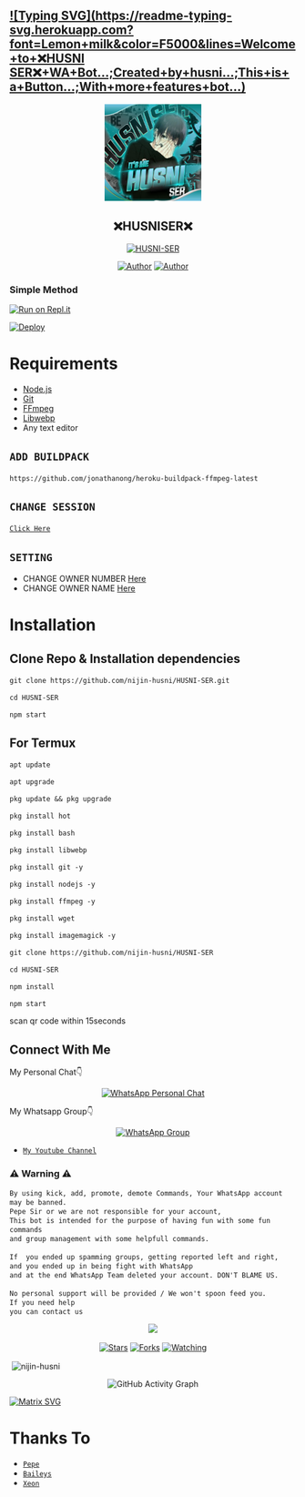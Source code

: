 ## [![Typing SVG](https://readme-typing-svg.herokuapp.com?font=Lemon+milk&color=F5000&lines=Welcome+to+❌HUSNI SER❌+WA+Bot...;Created+by+husni...;This+is+a+Button...;With+more+features+bot...)](https://git.io/typing-svg)

<div align="center">
<img src="xeon.jpg" alt="Pepe" width="170" />

## ❌HUSNISER❌

</div>

<p align="center">
<a href="##"><img title="HUSNI-SER" src="https://img.shields.io/static/v1?label=Language&message=English&color=blue"></a>
</p>
<p align="center">
 <a href="https://github.com/nijin-husni"><img title="Author" src="https://img.shields.io/badge/Author-husni-blue.svg?style=for-the-badge&logo=github" /></a>  <a href="https://Wa.me/917025868709?text=Hello%20P3P3%20Bro🌝...fen%20boi%20aan😌💝"><img title="Author" src="https://img.shields.io/badge/Owner-Husni-blue.svg?style=for-the-badge&logo=whatsapp" /></a>
 
</p>


  ### Simple Method
  
  
[![Run on Repl.it](https://repl.it/badge/github/quiec/whatsAlfa)](https://replit.com/@pepesir/PEPE-SIR-Qr-code?v=1)

[![Deploy](https://www.herokucdn.com/deploy/button.svg)](https://heroku.com/deploy?template=https://github.com/nijin-husni/HUSNI-SER) 


# Requirements
* [Node.js](https://nodejs.org/en/)
* [Git](https://git-scm.com/downloads)
* [FFmpeg](https://github.com/BtbN/FFmpeg-Builds/releases/download/autobuild-2020-12-08-13-03/ffmpeg-n4.3.1-26-gca55240b8c-win64-gpl-4.3.zip)
* [Libwebp](https://developers.google.com/speed/webp/download)
* Any text editor

## `ADD BUILDPACK`

```
https://github.com/jonathanong/heroku-buildpack-ffmpeg-latest
```

## `CHANGE SESSION`

[`Click Here`](https://github.com/nijin-husni/HUSNI-SER/blob/master/session.json#L1)

## `SETTING`

- CHANGE OWNER NUMBER [Here](https://github.com/nijin-husni/HUSNI-SER/blob/master/index.js#L136)
- CHANGE OWNER NAME [Here](https://github.com/nijin-husni/HUSNI-SER/blob/master/index.js#L138)

# Installation
## Clone Repo & Installation dependencies


``` 
git clone https://github.com/nijin-husni/HUSNI-SER.git
```
```
cd HUSNI-SER
```
```
npm start
```

## For Termux
```
apt update
```
```
apt upgrade
```
```
pkg update && pkg upgrade 
```
```
pkg install hot
```
```
pkg install bash
```
```
pkg install libwebp
```
```
pkg install git -y
```
```
pkg install nodejs -y 
```
```
pkg install ffmpeg -y 
```
```
pkg install wget
```
```
pkg install imagemagick -y
```
```
git clone https://github.com/nijin-husni/HUSNI-SER
```
```
cd HUSNI-SER
```
```
npm install
```
```
npm start
```
scan qr code within 15seconds

## Connect With Me
My Personal Chat👇
<p align="center">
 <a href="https://wa.me/917025868709"><img alt="WhatsApp Personal Chat" src="https://img.shields.io/badge/WhatsApp-25D366?style=for-the-badge&logo=whatsapp&logoColor=black"/></a>
</p>

My Whatsapp Group👇
<p align="center">
 <a href="https://chat.whatsapp.com/KJWUNpT7lBzDuPGnlV69Vp"><img alt="WhatsApp Group" src="https://img.shields.io/badge/WhatsApp-25D366?style=for-the-badge&logo=whatsapp&logoColor=black"/></a>
</p>

* [`My Youtube Channel`](https://youtube.com/channel/UCVJ9029PQ-gJBtFQZZ3AJuA)

### ⚠ Warning ⚠

```
By using kick, add, promote, demote Commands, Your WhatsApp account may be banned.
Pepe Sir or we are not responsible for your account, 
This bot is intended for the purpose of having fun with some fun commands 
and group management with some helpfull commands.

If  you ended up spamming groups, getting reported left and right, 
and you ended up in being fight with WhatsApp
and at the end WhatsApp Team deleted your account. DON'T BLAME US.

No personal support will be provided / We won't spoon feed you. 
If you need help
you can contact us 
```

  <p align="center">
  <a href="https://github.com/nijin-husni/HUSNI-SER">
    
<a href="https:https://github.com/nijin-husni?tab=followers">
<img src="https://img.shields.io/github/repo-size/nijin-husni/HUSNI-SER?color=green&label=Repo%20total%20size&style=plastic">
<p align="center">
<a href="https://github.com/nijin-husni/followers"
<img title="Followers" src="https://img.shields.io/github/followers/nijin-husni?color=blue&style=flat-square"></a>
<a href="https://github.com/nijin-husni/HUSNI-SER/stargazers/"><img title="Stars" src="https://img.shields.io/github/stars/nijin-husni/HUSNI-SER?color=blue&style=flat-square"></a>
<a href="https://github.com/nijin-husni/HUSNI-SER/network/members"><img title="Forks" src="https://img.shields.io/github/forks/nijin-husni/HUSNI-SER?color=blue&style=flat-square"></a>
<a href="https://github.com/nijin-husni/HUSNI-SER/watchers"><img title="Watching" src="https://img.shields.io/github/watchers/nijin-husni/HUSNI-SER?label=Watchers&color=blue&style=flat-square"></a>
</p>

<p align="center">
<p>&nbsp;<img align="center" src="https://github-readme-stats.vercel.app/api?username=nijin-husni&show_icons=true&theme=dark&locale=en" alt="nijin-husni" /></p>
    
  <div align="center">
       
  ![GitHub Activity Graph](https://activity-graph.herokuapp.com/graph?username=nijin-husni&bg_color=000000&color=4fff67&line=4fff67&point=ffffff&area=true&hide_border=true)
  </div>
 

  [![Matrix SVG](https://raw.githubusercontent.com/rodrigograca31/rodrigograca31/master/matrix.svg)](https://chat.whatsapp.com/ESkhpL7DdlE9AcaUs2b7g1)

# Thanks To
* [`Pepe`](https://github.com/nijin-husni)
* [`Baileys`](https://github.com/adiwajshing/Baileys)
* [`Xeon`](https://github.com/DGXeon)
